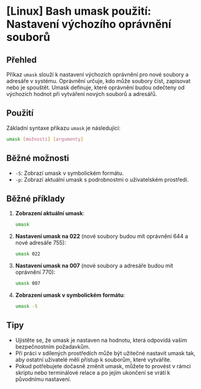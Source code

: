 # [Linux] Bash umask použití: Nastavení výchozího oprávnění souborů

## Přehled
Příkaz `umask` slouží k nastavení výchozích oprávnění pro nové soubory a adresáře v systému. Oprávnění určuje, kdo může soubory číst, zapisovat nebo je spouštět. Umask definuje, které oprávnění budou odečteny od výchozích hodnot při vytváření nových souborů a adresářů.

## Použití
Základní syntaxe příkazu `umask` je následující:

```bash
umask [možnosti] [argumenty]
```

## Běžné možnosti
- `-S`: Zobrazí umask v symbolickém formátu.
- `-p`: Zobrazí aktuální umask s podrobnostmi o uživatelském prostředí.

## Běžné příklady
1. **Zobrazení aktuální umask**:
   ```bash
   umask
   ```

2. **Nastavení umask na 022** (nové soubory budou mít oprávnění 644 a nové adresáře 755):
   ```bash
   umask 022
   ```

3. **Nastavení umask na 007** (nové soubory a adresáře budou mít oprávnění 770):
   ```bash
   umask 007
   ```

4. **Zobrazení umask v symbolickém formátu**:
   ```bash
   umask -S
   ```

## Tipy
- Ujistěte se, že umask je nastaven na hodnotu, která odpovídá vašim bezpečnostním požadavkům.
- Při práci v sdílených prostředích může být užitečné nastavit umask tak, aby ostatní uživatelé měli přístup k souborům, které vytváříte.
- Pokud potřebujete dočasně změnit umask, můžete to provést v rámci skriptu nebo terminálové relace a po jejím ukončení se vrátí k původnímu nastavení.